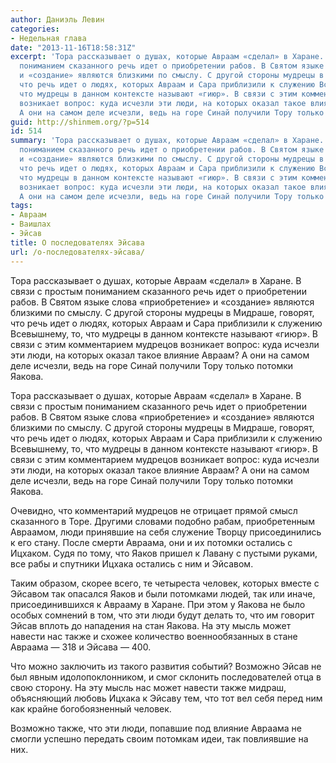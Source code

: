 ```yaml
---
author: Даниэль Левин
categories:
- Недельная глава
date: "2013-11-16T18:58:31Z"
excerpt: 'Тора рассказывает о душах, которые Авраам «сделал» в Харане. В связи с простым
  пониманием сказанного речь идет о приобретении рабов. В Святом языке слова «приобретение»
  и «создание» являются близкими по смыслу. С другой стороны мудрецы в Мидраше, говорят,
  что речь идет о людях, которых Авраам и Сара приблизили к служению Всевышнему, то,
  что мудрецы в данном контексте называют «гиюр». В связи с этим комментарием мудрецов
  возникает вопрос: куда исчезли эти люди, на которых оказал такое влияние Авраам?
  А они на самом деле исчезли, ведь на горе Синай получили Тору только потомки Яакова.'
guid: http://shinmem.org/?p=514
id: 514
summary: 'Тора рассказывает о душах, которые Авраам «сделал» в Харане. В связи с простым
  пониманием сказанного речь идет о приобретении рабов. В Святом языке слова «приобретение»
  и «создание» являются близкими по смыслу. С другой стороны мудрецы в Мидраше, говорят,
  что речь идет о людях, которых Авраам и Сара приблизили к служению Всевышнему, то,
  что мудрецы в данном контексте называют «гиюр». В связи с этим комментарием мудрецов
  возникает вопрос: куда исчезли эти люди, на которых оказал такое влияние Авраам?
  А они на самом деле исчезли, ведь на горе Синай получили Тору только потомки Яакова.'
tags:
- Авраам
- Ваишлах
- Эйсав
title: О последователях Эйсава
url: /о-последователях-эйсава/
---
```

Тора рассказывает о душах, которые Авраам «сделал» в Харане. В связи с простым пониманием сказанного речь идет о приобретении рабов. В Святом языке слова «приобретение» и «создание» являются близкими по смыслу. С другой стороны мудрецы в Мидраше, говорят, что речь идет о людях, которых Авраам и Сара приблизили к служению Всевышнему, то, что мудрецы в данном контексте называют «гиюр». В связи с этим комментарием мудрецов возникает вопрос: куда исчезли эти люди, на которых оказал такое влияние Авраам? А они на самом деле исчезли, ведь на горе Синай получили Тору только потомки Яакова.<!--more-->

Тора рассказывает о душах, которые Авраам «сделал» в Харане. В связи с простым пониманием сказанного речь идет о приобретении рабов. В Святом языке слова «приобретение» и «создание» являются близкими по смыслу. С другой стороны мудрецы в Мидраше, говорят, что речь идет о людях, которых Авраам и Сара приблизили к служению Всевышнему, то, что мудрецы в данном контексте называют «гиюр». В связи с этим комментарием мудрецов возникает вопрос: куда исчезли эти люди, на которых оказал такое влияние Авраам? А они на самом деле исчезли, ведь на горе Синай получили Тору только потомки Яакова. 

Очевидно, что комментарий мудрецов не отрицает прямой смысл сказанного в Торе. Другими словами подобно рабам, приобретенным Авраамом, люди принявшие на себя служение Творцу присоединились к его стану. После смерти Авраама, они и их потомки остались с Ицхаком. Судя по тому, что Яаков пришел к Лавану с пустыми руками, все рабы и спутники Ицхака остались с ним и Эйсавом. 

Таким образом, скорее всего, те четыреста человек, которых вместе с Эйсавом так опасался Яаков и были потомками людей, так или иначе, присоединившихся к Аврааму в Харане. При этом у Яакова не было особых сомнений в том, что эти люди будут делать то, что им говорит Эйсав вплоть до нападения на стан Яакова. На эту мысль может навести нас также и схожее количество военнообязанных в стане Авраама — 318 и Эйсава — 400. 

Что можно заключить из такого развития событий? Возможно Эйсав не был явным идолопоклонником, и смог склонить последователей отца в свою сторону. На эту мысль нас может навести также мидраш, объясняющий любовь Ицхака к Эйсаву тем, что тот вел себя перед ним как крайне богобоязненный человек. 

Возможно также, что эти люди, попавшие под влияние Авраама не смогли успешно передать своим потомкам идеи, так повлиявшие на них.
